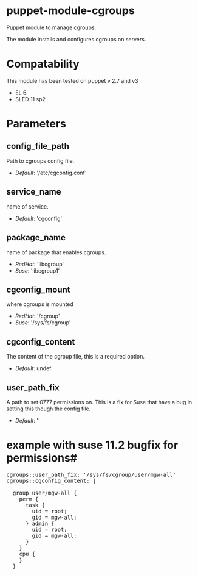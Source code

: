 puppet-module-cgroups
===

Puppet module to manage cgroups.

The module installs and configures cgroups on servers.

# Compatability #

This module has been tested on puppet v 2.7 and v3

  * EL 6
  * SLED 11 sp2

# Parameters #

config_file_path
---------
Path to cgroups config file.

- *Default*: '/etc/cgconfig.conf'

service_name
---------
name of service.

- *Default*: 'cgconfig'

package_name
---------
name of package that enables cgroups.

- *RedHat*: 'libcgroup'
- *Suse*: 'libcgroup1'

cgconfig_mount
--------
where cgroups is mounted

- *RedHat*: '/cgroup'
- *Suse*: '/sys/fs/cgroup'

cgconfig_content
--------
The content of the cgroup file, this is a required option.

- *Default*: undef

user_path_fix
--------
A path to set 0777 permissions on. This is a fix for Suse that have a bug in setting this though the config file.

- *Default*: ''

# example with suse 11.2 bugfix for permissions#

<pre>
cgroups::user_path_fix: '/sys/fs/cgroup/user/mgw-all'
cgroups::cgconfig_content: |

  group user/mgw-all {
    perm {
      task {
        uid = root;
        gid = mgw-all;
      } admin {
        uid = root;
        gid = mgw-all;
      }
    }
    cpu {
    }
  }
</pre>

